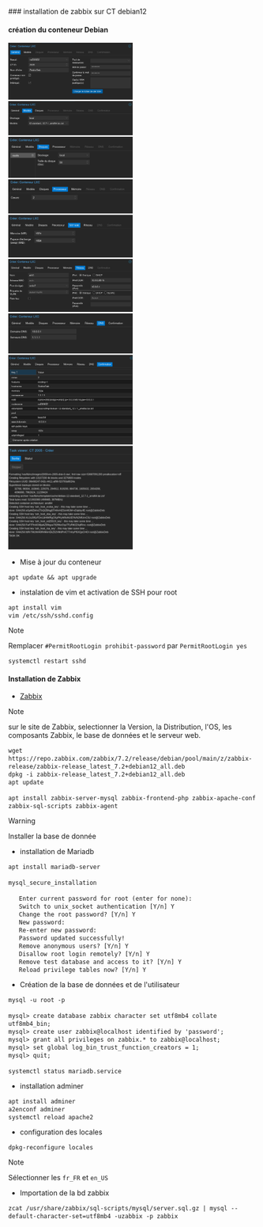 ### installation de zabbix sur CT debian12

#### création du conteneur Debian
 
<img src="./images/00.png" width=50%>

<img src="./images/01.png" width=50%>

<img src="./images/02.png" width=50%>

<img src="./images/03.png" width=50%>

<img src="./images/04.png" width=50%>

<img src="./images/05.png" width=50%>

<img src="./images/06.png" width=50%>

<img src="./images/07.png" width=50%>

<img src="./images/08.png" width=50%>

- Mise à jour du conteneur

```
apt update && apt upgrade
```

- instalation de vim et activation de SSH pour root

```
apt install vim
vim /etc/ssh/sshd.config
```

> [!NOTE]
> Remplacer `#PermitRootLogin prohibit-password` par `PermitRootLogin yes`

```
systemctl restart sshd
```
#### Installation de Zabbix 

- [Zabbix](https://www.zabbix.com/fr/download)
> [!NOTE]
> sur le site de Zabbix, selectionner la Version, la Distribution, l'OS, les composants Zabbix, le base de données et le serveur web.


```
wget https://repo.zabbix.com/zabbix/7.2/release/debian/pool/main/z/zabbix-release/zabbix-release_latest_7.2+debian12_all.deb
dpkg -i zabbix-release_latest_7.2+debian12_all.deb
apt update 

apt install zabbix-server-mysql zabbix-frontend-php zabbix-apache-conf zabbix-sql-scripts zabbix-agent
```
> [!WARNING]
> Installer la base de donnée

- installation de Mariadb

```
apt install mariadb-server

mysql_secure_installation

   Enter current password for root (enter for none): 
   Switch to unix_socket authentication [Y/n] Y
   Change the root password? [Y/n] Y
   New password:
   Re-enter new password:
   Password updated successfully!
   Remove anonymous users? [Y/n] Y
   Disallow root login remotely? [Y/n] Y
   Remove test database and access to it? [Y/n] Y
   Reload privilege tables now? [Y/n] Y
```

- Création de la base de données et de l'utilisateur

```
mysql -u root -p

mysql> create database zabbix character set utf8mb4 collate utf8mb4_bin;
mysql> create user zabbix@localhost identified by 'password';
mysql> grant all privileges on zabbix.* to zabbix@localhost;
mysql> set global log_bin_trust_function_creators = 1;
mysql> quit; 

systemctl status mariadb.service 
```

- installation adminer

```
apt install adminer
a2enconf adminer
systemctl reload apache2
```

- configuration des locales

```
dpkg-reconfigure locales
```
> [!NOTE]
> Sélectionner les `fr_FR` et `en_US`

- Importation de la bd zabbix

```
zcat /usr/share/zabbix/sql-scripts/mysql/server.sql.gz | mysql --default-character-set=utf8mb4 -uzabbix -p zabbix
```



